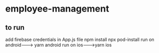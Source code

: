 # employee-management
to run
------
add firebase credentials in App.js file
npm install
npx pod-install
run on android---> yarn android
run on ios--->yarn ios
